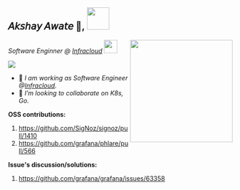 <h2> 𝘈𝘬𝘴𝘩𝘢𝘺 𝘈𝘸𝘢𝘵𝘦 👋, <img src="https://media.giphy.com/media/mGcNjsfWAjY5AEZNw6/giphy.gif" width="50"></h2>
<p><em>Software Enginner @ <a href="https://www.infracloud.io/">Infracloud</a>
  <img src="https://media.giphy.com/media/WUlplcMpOCEmTGBtBW/giphy.gif" width="30">
  <img align='right' src="https://media.giphy.com/media/M9gbBd9nbDrOTu1Mqx/giphy.gif" width="230">
</em></p>

![](https://visitor-badge.glitch.me/badge?page_id=AkshayAwate)

- 💼 <em> I am working as Software Engineer @<a href="https://www.infracloud.io/">Infracloud</a>. </em>
- 🤝 <em> I’m looking to collaborate on K8s, Go. </em>

**OSS contributions:**
1. https://github.com/SigNoz/signoz/pull/1410
2. https://github.com/grafana/phlare/pull/566

**Issue's discussion/solutions:**
1. https://github.com/grafana/grafana/issues/63358
